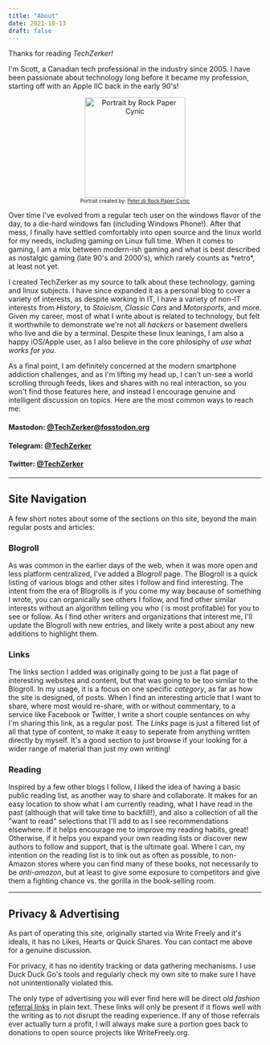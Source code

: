 ```yaml
---
title: "About"
date: 2021-10-13
draft: false
---
```


Thanks for reading *TechZerker!*


I'm Scott, a Canadian tech professional in the industry since 2005. I have been passionate about technology long before it became my profession, starting off with an Apple IIC back in the early 90's!

<center>
<figure>
 <img src="https://techzerker.com/ScottPortrait-RockPaperCynic_Trans.png" alt="Portrait by Rock Paper Cynic" width="200" />
 <figcaption style="font-size: 10px">
 Portrait created by: <a href="https://www.rockpapercynic.com/">Peter @ Rock Paper Cynic<br></a>
 </figcaption>
</figure>
</center>
<p>
Over time I've evolved from a regular tech user on the windows flavor of the day, to a die-hard windows fan (including Windows Phone!). After that mess, I finally have settled comfortably into open source
and the linux world for my needs, including gaming on Linux full time. When it comes to gaming, I am a mix between modern-ish gaming and what is best described as nostalgic gaming (late 90's and 2000's), 
which rarely counts as *retro*, at least not yet.

I created TechZerker as my source to talk about these technology, gaming and linux subjects. I have since expanded it as a personal blog to cover a variety of interests, as despite working in IT, I have a 
variety of non-IT interests from *History*, to *Stoicism*, *Classic Cars* and *Motorsports*, and more. Given my career, most of what I write about is related to technology, but felt it worthwhile
to demonstrate we're not all *hackers* or basement dwellers who live and die by a terminal. Despite these linux leanings, I am also a happy iOS/Apple user, as I also believe in the core philosiphy of *use what works for you*.

As a final point, I am definitely concerned at the modern smartphone addiction challenges, and as I'm lifting my head up, I can't un-see a world scrolling through feeds, likes and shares with no real interaction,
so you won't find those features here, and instead I encourage genuine and intelligent discussion on topics. Here are the most common ways to reach me:

#### Mastodon: [**@TechZerker@fosstodon.org**](https://fosstodon.org/@TechZerker)

#### Telegram: [**@TechZerker**](https://t.me/techzerker)

#### Twitter: [**@TechZerker**](https://twitter.com/techzerker)

---

## Site Navigation

A few short notes about some of the sections on this site, beyond the main regular posts and articles:


### Blogroll

As was common in the earlier days of the web, when it was more open and less platform centralized, I've added a *Blogroll* page. The Blogroll is a quick listing of various blogs and other sites I follow and find
interesting. The intent from the era of Blogrolls is if you come my way because of something I wrote, you can organically see others I follow, and find other similar interests without an algorithm telling you who (
is most profitable) for you to see or follow. As I find other writers and organizations that interest me, I'll update the Blogroll with new entries, and likely write a post about any new additions to highlight them.


### Links

The links section I added was originally going to be just a flat page of interesting websites and content, but that was going to be too similar to the Blogroll. In my usage, it is a focus on one specific *category*, as far
as how the site is designed, of posts. When I find an interesting article that I want to share, where most would re-share, with or without commentary, to a service like Facebook or Twitter, I write a short couple sentances on 
why I'm sharing this link, as a regular post. The *Links* page is just a filtered list of all that type of content, to make it easy to seperate from anything written directly by myself. It's a good section to just browse if your
looking for a wider range of material than just my own writing!


### Reading

Inspired by a few other blogs I follow, I liked the idea of having a basic public reading list, as another way to share and collaborate. It makes for an easy location to show what I am currently reading, what I have read in the past
(although that will take time to backfill!), and also a collection of all the "want to read" selections that I'll add to as I see recommendations elsewhere. If it helps encourage me to improve my reading habits, great! Otherwise, if it
helps you expand your own reading lists or discover new authors to follow and support, that is the ultimate goal. Where I can, my intention on the reading list is to link out as often as possible, to non-Amazon stores where you can find
many of these books, not necessarily to be *anti-amazon*, but at least to give some exposure to competitors and give them a fighting chance vs. the gorilla in the book-selling room.



---

## Privacy & Advertising

As part of operating this site, originally started via Write Freely and it's ideals, it has no Likes, Hearts or Quick Shares. You can contact me above for a genuine discussion.

For privacy, it has no identity tracking or data gathering mechanisms. I use Duck Duck Go's tools and regularly check my own site to make sure I have not unintentionally violated this.

The only type of advertising you will ever find here will be direct *old fashion* [referral links](https://www.vultr.com/?ref=7975115) in plain text. These links will only be present if it flows 
well with the writing as to not disrupt the reading experience. If any of those referrals ever actually turn a profit, I will always make sure a portion goes back to donations to open source projects like WriteFreely.org.

